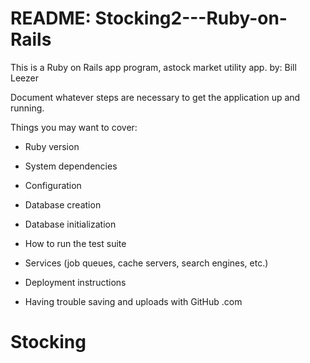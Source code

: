 # README: Stocking2---Ruby-on-Rails

This is a Ruby on Rails app program, astock market utility app.    				by: Bill Leezer

Document whatever steps are necessary to get the
application up and running.

Things you may want to cover:

* Ruby version

* System dependencies

* Configuration

* Database creation

* Database initialization

* How to run the test suite

* Services (job queues, cache servers, search engines, etc.)

* Deployment instructions

* Having trouble saving and uploads with GitHub .com 
# Stocking
